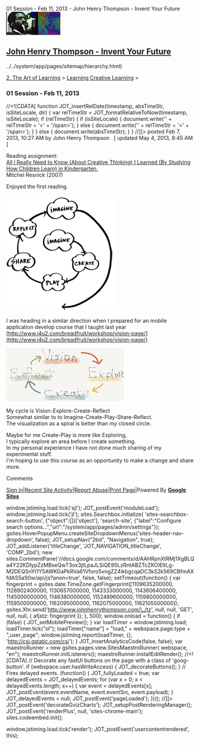 01 Session - Feb 11, 2013 - John Henry Thompson - Invent Your Future [![John Henry Thompson - Invent Your Future](../../_/rsrc/1329567069254/config/customLogo.gif-revision=6.png)](../../index.html)

[John Henry Thompson - Invent Your Future](../../index.html)
------------------------------------------------------------

../../system/app/pages/sitemap/hierarchy.html)
    

[2\. The Art of Learning](../../the-art-of-learning.html)‎ > ‎[Learning Creative Learning](../learning-creative-learning.html)‎ > ‎

### 01 Session - Feb 11, 2013

//<!\[CDATA\[ function JOT\_insertRelDate(timestamp, absTimeStr, isSiteLocale, dir) { var relTimeStr = JOT\_formatRelativeToNow(timestamp, isSiteLocale); if (relTimeStr) { if (isSiteLocale) { document.write('<span timestamp="' + timestamp + '" issitelocale="' + isSiteLocale + '" title="' + absTimeStr + '" dir="' + dir + '">' + relTimeStr + '<' + '/span>'); } else { document.write('<span timestamp="' + timestamp + '" title="' + absTimeStr + '" dir="' + dir + '">' + relTimeStr + '<' + '/span>'); } } else { document.write(absTimeStr); } } //\]\]> posted Feb 7, 2013, 10:27 AM by John Henry Thompson   \[ updated May 4, 2013, 8:45 AM \]

Reading assignment:  
[All I Really Need to Know (About Creative Thinking) I Learned (By Studying How Children Learn) in Kindergarten.](http://web.media.mit.edu/%7Emres/papers/CC2007-handout.pdf)  
Mitchel Resnick (2007)  
  
Enjoyed the first reading.  

[![](../../_/rsrc/1360465084509/the-art-of-learning/learning-creative-learning/session1-feb11/Imagine-Create-Play-Share-Reflect.png)](http://www.johnhenrythompson.com/the-art-of-learning/learning-creative-learning/session1-feb11/Imagine-Create-Play-Share-Reflect.png?attredirects=0)

  
I was heading in a similar direction when I prepared for an mobile application develop course that I taught last year  
[http://www.j4u2.com/breadfruit/workshop/vision-page/](http://www.j4u2.com/breadfruit/workshop/vision-page/)  
  

[![](../../_/rsrc/1360465209333/the-art-of-learning/learning-creative-learning/session1-feb11/Vision-Explore-Create-Reflect-height=142&width=320.png)](http://www.johnhenrythompson.com/the-art-of-learning/learning-creative-learning/session1-feb11/Vision-Explore-Create-Reflect.png?attredirects=0)

  
My cycle is Vision-Explore-Create-Reflect  
Somewhat similar to to Imagine-Create-Play-Share-Reflect.  
The visualization as a spiral is better than my closed circle.  
  
Maybe for me Create-Play is more like Exploring,  
I typically explore an area before I create something.  
In my personal experience I have not done much sharing of my experimental stuff.  
I'm hoping to use this course as an opportunity to make a change and share more.  
  
  
  

Comments

[Sign in](https://accounts.google.com/ServiceLogin?continue=http://sites.google.com/a/johnhenrythompson.com/jht/the-art-of-learning/learning-creative-learning/session1-feb11&service=jotspot)|[Recent Site Activity](../../system/app/pages/recentChanges.html)|[Report Abuse](http://sites.google.com/a/johnhenrythompson.com/jht/system/app/pages/reportAbuse)|[Print Page](javascript:;)|Powered By **[Google Sites](http://sites.google.com/site)**

window.jstiming.load.tick('sjl'); JOT\_postEvent('moduleLoad'); window.jstiming.load.tick('jl'); sites.Searchbox.initialize( 'sites-searchbox-search-button', {"object":\[\]}\['object'\], 'search-site', {"label":"Configure search options...","url":"/system/app/pages/admin/settings"}); gsites.HoverPopupMenu.createSiteDropdownMenus('sites-header-nav-dropdown', false); JOT\_setupNav("2bd", "Navigation", true); JOT\_addListener('titleChange', 'JOT\_NAVIGATION\_titleChange', 'COMP\_2bd'); new sites.CommentPane('//docs.google.com/comments/d/AAHRpnXtRMj1XgBLQa4Y22KDIypZzMBseQwT3ox3jtLpaJLSiQE95LzRntABZTcZKOlEltLg-M2DEQSnYt1Y5AWKGaPkRVa61Vforo5vngZZ4ikbgcqaDC3kS2k569CBfmAXfdAS5aS0w/api/js?anon=true', false, false); setTimeout(function() { var fingerprint = gsites.date.TimeZone.getFingerprint(\[1109635200000, 1128902400000, 1130657000000, 1143333000000, 1143806400000, 1145000000000, 1146380000000, 1152489600000, 1159800000000, 1159500000000, 1162095000000, 1162075000000, 1162105500000\]); gsites.Xhr.send('http://www.johnhenrythompson.com/\_/tz', null, null, 'GET', null, null, { afjstz: fingerprint }); }, 500); window.onload = function() { if (false) { JOT\_setMobilePreview(); } var loadTimer = window.jstiming.load; loadTimer.tick("ol"); loadTimer\["name"\] = "load," + webspace.page.type + ",user\_page"; window.jstiming.report(loadTimer, {}, 'http://csi.gstatic.com/csi'); } JOT\_insertAnalyticsCode(false, false); var maestroRunner = new gsites.pages.view.SitesMaestroRunner( webspace, "en"); maestroRunner.initListeners(); maestroRunner.installEditRender(); //<!\[CDATA\[ // Decorate any fastUI buttons on the page with a class of 'goog-button'. if (webspace.user.hasWriteAccess) { JOT\_decorateButtons(); } // Fires delayed events. (function() { JOT\_fullyLoaded = true; var delayedEvents = JOT\_delayedEvents; for (var x = 0; x < delayedEvents.length; x++) { var event = delayedEvents\[x\]; JOT\_postEvent(event.eventName, event.eventSrc, event.payload); } JOT\_delayedEvents = null; JOT\_postEvent('pageLoaded'); })(); //\]\]> JOT\_postEvent('decorateGvizCharts'); JOT\_setupPostRenderingManager(); JOT\_postEvent('renderPlus', null, 'sites-chrome-main'); sites.codeembed.init();

window.jstiming.load.tick('render'); JOT\_postEvent('usercontentrendered', this);